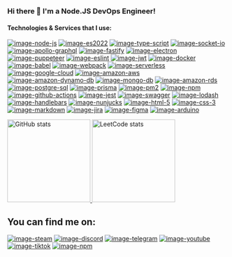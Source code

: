 ### Hi there 👋 I'm a Node.JS DevOps Engineer!

#### Technologies & Services that I use:

[![image-node-js]][web-node-js] [![image-es2022]][web-es2022] [![image-type-script]][web-type-script] 
[![image-socket-io]][web-socket-io] [![image-apollo-graphql]][web-apollo-graphql] 
[![image-fastify]][web-fastify] [![image-electron]][web-electron] [![image-puppeteer]][web-puppeteer] 
[![image-eslint]][web-eslint] [![image-jwt]][web-jwt] [![image-docker]][web-docker] 
[![image-babel]][web-babel] [![image-webpack]][web-webpack] [![image-serverless]][web-serverless] 
[![image-google-cloud]][web-google-cloud] [![image-amazon-aws]][web-amazon-aws] 
[![image-amazon-dynamo-db]][web-amazon-dynamo-db] [![image-mongo-db]][web-mongo-db] 
[![image-amazon-rds]][web-amazon-rds] [![image-postgre-sql]][web-postgre-sql] [![image-prisma]][web-prisma] 
[![image-pm2]][web-pm2] [![image-npm]][web-npm] [![image-github-actions]][web-github-actions] 
[![image-jest]][web-jest] [![image-swagger]][web-swagger] [![image-lodash]][web-lodash] 
[![image-handlebars]][web-handlebars] [![image-nunjucks]][web-nunjucks] [![image-html-5]][web-html-5] 
[![image-css-3]][web-css-3] [![image-markdown]][web-markdown] [![image-jira]][web-jira] 
[![image-figma]][web-figma] [![image-arduino]][web-arduino]

<section>
  <a href="https://github.com/kiidii">
    <img src="https://myreadme.vercel.app/api/embed/kiidii?panels=userstatistics,commitgraph&height=100" style="height:190px" alt="GitHub stats">
  </a>
  <a href="https://leetcode.com/kiidii/">
    <img src="https://leetcode-stats-six.vercel.app/api?username=kiidii" style="height:190px" alt="LeetCode stats">
  </a>
</section>

## You can find me on:

[![image-steam]][web-steam]
[![image-discord]][web-discord]
[![image-telegram]][web-telegram]
[![image-youtube]][web-youtube]
[![image-tiktok]][web-tiktok]
[![image-npm]][web-npm]

<!-- attached links -->

[image-pm2]: https://img.shields.io/badge/pm2-2B037A?style=for-the-badge&logo=pm2&logoColor=white&logoWidth=13
[image-npm]: https://img.shields.io/badge/npm-CB3837?style=for-the-badge&logo=npm&logoColor=white&logoWidth=13
[image-jwt]: https://img.shields.io/badge/jwt-000000?style=for-the-badge&logo=json%20web%20tokens&logoWidth=33
[image-jest]: https://img.shields.io/badge/jest-C21325?style=for-the-badge&logo=jest&logoColor=white&logoWidth=13
[image-jira]: https://img.shields.io/badge/jira-0052CC?style=for-the-badge&logo=jira&logoColor=white
[image-babel]: https://img.shields.io/badge/babel-F9DC3E?style=for-the-badge&logo=babel&logoColor=black&logoWidth=33
[image-css-3]: https://img.shields.io/badge/css%203-1572B6?style=for-the-badge&logo=css3&logoColor=white&logoWidth=13
[image-prisma]: https://img.shields.io/badge/prisma-2D3748?style=for-the-badge&logo=prisma&logoColor=white&logoWidth=14
[image-docker]: https://img.shields.io/badge/docker-2496ED?style=for-the-badge&logo=docker&logoColor=white&logoWidth=32
[image-eslint]: https://img.shields.io/badge/eslint-4B32C3?style=for-the-badge&logo=eslint&logoColor=white&logoWidth=32
[image-lodash]: https://img.shields.io/badge/lodash-3492FF?style=for-the-badge&logo=lodash&logoColor=white&logoWidth=12
[image-html-5]: https://img.shields.io/badge/html%205-E34F26?style=for-the-badge&logo=html5&logoColor=white&logoWidth=13
[image-es2022]: https://img.shields.io/badge/es2022-F7DF1E?style=for-the-badge&logo=javascript&logoColor=black
[image-node-js]: https://img.shields.io/badge/node.js-339933?style=for-the-badge&logo=node.js&logoColor=white
[image-fastify]: https://img.shields.io/badge/fastify-000000?style=for-the-badge&logo=fastify&logoColor=white
[image-swagger]: https://img.shields.io/badge/swagger-85EA2D?style=for-the-badge&logo=swagger&logoColor=black&logoWidth=13
[image-webpack]: https://img.shields.io/badge/webpack-8DD6F9?style=for-the-badge&logo=webpack&logoColor=black
[image-arduino]: https://img.shields.io/badge/arduino-00979D?style=for-the-badge&logo=arduino&logoColor=white
[image-electron]: https://img.shields.io/badge/electron-47848F?style=for-the-badge&logo=electron&logoColor=white
[image-markdown]: https://img.shields.io/badge/markdown-000000?style=for-the-badge&logo=markdown&logoColor=white
[image-nunjucks]: https://img.shields.io/badge/nunjucks-1C4913?style=for-the-badge&logo=nunjucks&logoColor=white&logoWidth=13
[image-mongo-db]: https://img.shields.io/badge/mongo%20db-47A248?style=for-the-badge&logo=mongodb&logoColor=white&logoWidth=36
[image-socket-io]: https://img.shields.io/badge/socket.io-010101?style=for-the-badge&logo=socket.io&logoColor=white
[image-puppeteer]: https://img.shields.io/badge/puppeteer-40B5A4?style=for-the-badge&logo=puppeteer&logoColor=white&logoWidth=32
[image-serverless]: https://img.shields.io/badge/serverless-FD5750?style=for-the-badge&logo=serverless&logoColor=white&logoWidth=32
[image-amazon-aws]: https://img.shields.io/badge/amazon%20aws-232F3E?style=for-the-badge&logo=amazon-aws&logoColor=white&logoWidth=36
[image-amazon-rds]: https://img.shields.io/badge/amazon%20rds-527FFF?style=for-the-badge&logo=amazon-rds&logoColor=white&logoWidth=36
[image-handlebars]: https://img.shields.io/badge/handlebars-000000?style=for-the-badge&logo=handlebars.js&logoColor=white&logoWidth=13
[image-type-script]: https://img.shields.io/badge/typeScript%20-3178C6?style=for-the-badge&logo=TypeScript&logoColor=white
[image-postgre-sql]: https://img.shields.io/badge/postgre%20sql-4169E1?style=for-the-badge&logo=postgresql&logoColor=white&logoWidth=13
[image-google-cloud]: https://img.shields.io/badge/google%20cloud-4285F4?style=for-the-badge&logo=google-cloud&logoColor=white&logoWidth=32
[image-github-actions]: https://img.shields.io/badge/github%20actions-2088FF?style=for-the-badge&logo=github-actions&logoColor=white&logoWidth=13
[image-apollo-graphql]: https://img.shields.io/badge/apollo%20graphql-311C87?style=for-the-badge&logo=apollo-graphql&logoColor=white
[image-amazon-dynamo-db]: https://img.shields.io/badge/amazon%20dynamo%20db-4053D6?style=for-the-badge&logo=amazon-dynamodb&logoColor=white&logoWidth=36
[image-figma]: https://img.shields.io/badge/figma-F24E1E?style=for-the-badge&logo=figma&logoColor=white
[image-steam]: https://img.shields.io/badge/steam%20-level%2046-1b2838?style=for-the-badge&logo=steam&logoColor=white&logoWidth=23
[image-discord]: https://img.shields.io/discord/219557939466338304?style=for-the-badge&logo=discord&logoColor=%23FFFFFF&label=Discord%20chat&labelColor=%235865F2&logoWidth=22
[image-telegram]: https://img.shields.io/badge/telegram-2CA5E0?style=for-the-badge&logo=telegram&logoColor=white&logoWidth=22
[image-youtube]: https://img.shields.io/badge/youtube-FF0000?style=for-the-badge&logo=youtube&logoColor=white&logoWidth=22
[image-tiktok]: https://img.shields.io/badge/tiktok-000000?style=for-the-badge&logo=tiktok&logoColor=white&logoWidth=22

[web-steam]: https://steamcommunity.com/id/aim-vadym/
[web-discord]: http://discord.gg/ADFYZtJ
[web-telegram]: https://t.me/kiidii_aniname
[web-youtube]: https://www.youtube.com/channel/UC5aisLyTGVQSH92fYgSOFhQ
[web-tiktok]: https://www.tiktok.com/@kii.dii
[web-npm]: https://www.npmjs.com/~kiidii

[web-node-js]: https://nodejs.org/
[web-es2022]: https://www.ecma-international.org/
[web-type-script]: https://www.typescriptlang.org/
[web-socket-io]: https://socket.io/
[web-apollo-graphql]: https://www.apollographql.com/
[web-fastify]: https://www.fastify.io/
[web-electron]: https://www.electronjs.org/
[web-puppeteer]: https://pptr.dev/
[web-eslint]: https://eslint.org/
[web-jwt]: https://jwt.io/
[web-docker]: https://www.docker.com/
[web-babel]: https://babeljs.io/
[web-webpack]: https://webpack.js.org/
[web-serverless]: https://www.serverless.com/
[web-google-cloud]: https://cloud.google.com/
[web-amazon-aws]: https://aws.amazon.com/
[web-amazon-dynamo-db]: https://aws.amazon.com/dynamodb/
[web-mongo-db]: https://www.mongodb.com/
[web-amazon-rds]: https://aws.amazon.com/rds/
[web-postgre-sql]: https://www.postgresql.org/
[web-prisma]: https://www.prisma.io/
[web-pm2]: https://pm2.io/
[web-npm]: https://www.npmjs.com/
[web-github-actions]: https://github.com/features/actions
[web-jest]: https://jestjs.io/
[web-swagger]: https://swagger.io/
[web-lodash]: https://lodash.com/
[web-handlebars]: https://handlebarsjs.com/
[web-nunjucks]: https://mozilla.github.io/nunjucks/
[web-html-5]: https://developer.mozilla.org/en-US/docs/Web/Guide/HTML/HTML5
[web-css-3]: https://developer.mozilla.org/en-US/docs/Web/CSS
[web-markdown]: https://daringfireball.net/projects/markdown/
[web-jira]: https://www.atlassian.com/software/jira
[web-figma]: https://www.figma.com/
[web-arduino]: https://www.arduino.cc/